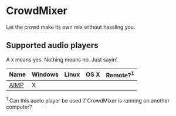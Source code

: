 # CrowdMixer

Let the crowd make its own mix without hassling you.

## Supported audio players

A `X` means yes. Nothing means no. Just sayin'.

| Name | Windows | Linux | OS X | Remote?<sup>1</sup> |
|------|---------|-------|------|---------------------|
| [AIMP](https://www.aimp.ru/) | X |  |  |  |

<sup>1</sup> Can this audio player be used if CrowdMixer is running on another computer?